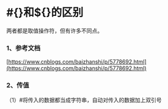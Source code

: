 # \#{}和${}的区别

两者都是取值操作符，但有许多不同点。

### 1、参考文档

[https://www.cnblogs.com/baizhanshi/p/5778692.html](https://www.cnblogs.com/baizhanshi/p/5778692.html)

### 2、传值

（1）\#将传入的数据都当成字符串，自动对传入的数据加上双引号

